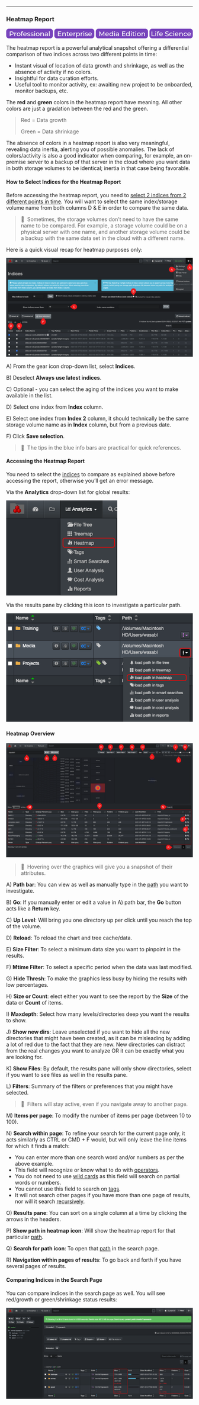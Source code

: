 <p id="heatmap"></p>

___
### Heatmap Report

![Image: Professional Edition Label](images/button_edition_professional.png)&nbsp;![Image: Enterprise Edition Label](images/button_edition_enterprise.png)&nbsp;![Image: AJA Diskover Media Edition Label](images/button_edition_media.png)&nbsp;![Image: Life Science Edition Label](images/button_edition_life_science.png)


The heatmap report is a powerful analytical snapshot offering a differential comparison of two indices across two different points in time:

- Instant visual of location of data growth and shrinkage, as well as the absence of activity if no colors.
- Insightful for data curation efforts.
- Useful tool to monitor activity, ex: awaiting new project to be onboarded, monitor backups, etc.

The **red** and **green** colors in the heatmap report have meaning. All other colors are just a gradation between the red and the green.

> Red = Data growth
> 
> Green = Data shrinkage

The absence of colors in a heatmap report is also very meaningful, revealing data inertia, alerting you of possible anomalies. The lack of colors/activity is also a good indicator when comparing, for example, an on-premise server to a backup of that server in the cloud where you want data in both storage volumes to be identical; inertia in that case being favorable.

#### How to Select Indices for the Heatmap Report

Before accessing the heatmap report, you need to [select 2 indices from 2 different points in time](#index_selection). You will want to select the same index/storage volume name from both columns D & E in order to compare the same data.

>🔆 &nbsp;Sometimes, the storage volumes don’t need to have the same name to be compared. For example, a storage volume could be on a physical server with one name, and another storage volume could be a backup with the same data set in the cloud with a different name.

Here is a quick visual recap for heatmap purposes only:

![Image: Indices Selection for Heatmap Report](images/image_analytics_heatmap_indices_selection.png)

A) From the gear icon drop-down list, select  **Indices**.

B) Deselect **Always use latest indices**.

C) Optional - you can select the aging of the indices you want to make available in the list.

D) Select one index from  **Index**  column.

E) Select one index from  **Index 2**  column, it should technically be the same storage volume name as in  **Index**  column, but from a previous date.

F) Click  **Save selection**.

>🔆 &nbsp;The tips in the blue info bars are practical for quick references.

#### Accessing the Heatmap Report

You need to select the [indices](#index_selection) to compare as explained above before accessing the report, otherwise you’ll get an error message.

Via the  **Analytics**  drop-down list for global results:

<img src="images/image_analytics_heatmap_access_via_analytics_dropdown_20230215.png" width="300">

Via the results pane by clicking this icon to investigate a particular path.

<img src="images/image_analytics_heatmap_access_via_results_pane_20230215.png" width="600">


#### Heatmap Overview

![Image: Heatmap Report Overview](images/image_analytics_heatmap_overview.png)

>🔆 &nbsp;Hovering over the graphics will give you a snapshot of their attributes.

A) **Path bar**: You can view as well as manually type in the [path](#path) you want to investigate.

B) **Go**: If you manually enter or edit a value in A) path bar, the  **Go**  button acts like a  **Return**  key.

C) **Up Level**: Will bring you one directory up per click until you reach the top of the volume.

D) **Reload**: To reload the chart and tree cache/data.

E) **Size Filter**: To select a minimum data size you want to pinpoint in the results.

F) **Mtime Filter**: To select a specific period when the data was last modified.

G) **Hide Thresh**: To make the graphics less busy by hiding the results with low percentages.

H) **Size or Count**: elect either you want to see the report by the  **Size**  of the data or **Count** of items.

I) **Maxdepth**: Select how many levels/directories deep you want the results to show.

J) **Show new dirs**: Leave unselected if you want to hide all the new directories that might have been created, as it can be misleading by adding a lot of red due to the fact that they are new. New directories can distract from the real changes you want to analyze OR it can be exactly what you are looking for.

K) **Show Files**: By default, the results pane will only show directories, select if you want to see files as well in the results pane.

L) **Filters**: Summary of the filters or preferences that you might have selected.

>🔆 &nbsp;Filters will stay active, even if you navigate away to another page.

M) **Items per page**: To modify the number of items per page (between 10 to 100).

N) **Search within page**: To refine your search for the current page only, it acts similarly as CTRL or CMD + F would, but will only leave the line items for which it finds a match:
  - You can enter more than one search word and/or numbers as per the above example.
  - This field will recognize or know what to do with [operators](#operators).
  - You do not need to use [wild cards](#wildcards) as this field will search on partial words or numbers.
  - You cannot use this field to search on [tags](#tags).
  - It will not search other pages if you have more than one page of results, nor will it search [recursively](#recursive).

O) **Results pane**: You can sort on a single column at a time by clicking the arrows in the headers.

P) **Show path in heatmap** **icon**: Will show the heatmap report for that particular [path](#path).

Q) **Search for path icon**: To open that [path](#path) in the search page.

R) **Navigation within pages of results**: To go back and forth if you have several pages of results.

#### Comparing Indices in the Search Page

You can compare indices in the search page as well. You will see red/growth or green/shrinkage status results:

![Image: Comparing Indices in the Search Page](images/image_analytics_heatmap_results_in_search_page.png)
